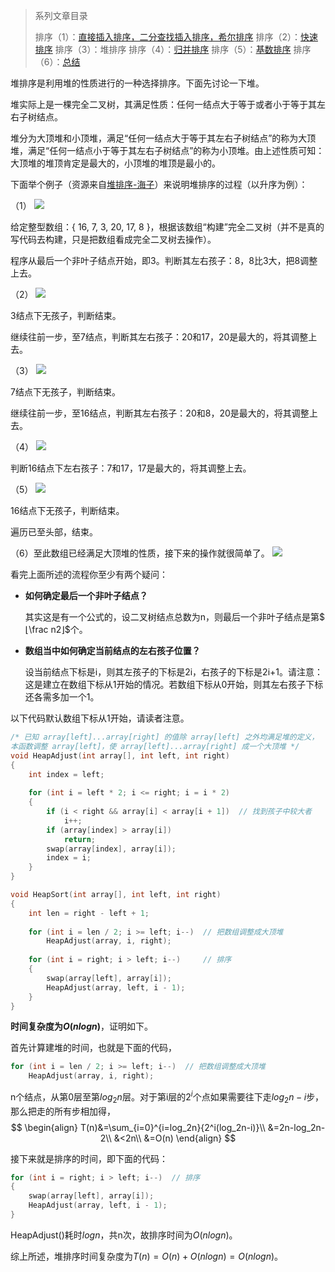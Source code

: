 > 系列文章目录
>
> 排序（1）：[直接插入排序，二分查找插入排序，希尔排序](https://61mon.com/index.php/archives/193/)
> 排序（2）：[快速排序](https://61mon.com/index.php/archives/201/)
> 排序（3）：堆排序
> 排序（4）：[归并排序](https://61mon.com/index.php/archives/203/)
> 排序（5）：[基数排序](https://61mon.com/index.php/archives/204/)
> 排序（6）：[总结](https://61mon.com/index.php/archives/205/)

堆排序是利用堆的性质进行的一种选择排序。下面先讨论一下堆。

堆实际上是一棵完全二叉树，其满足性质：任何一结点大于等于或者小于等于其左右子树结点。

堆分为大顶堆和小顶堆，满足“任何一结点大于等于其左右子树结点”的称为大顶堆，满足“任何一结点小于等于其左右子树结点”的称为小顶堆。由上述性质可知：大顶堆的堆顶肯定是最大的，小顶堆的堆顶是最小的。

下面举个例子（资源来自[堆排序-海子](http://www.cnblogs.com/dolphin0520/archive/2011/10/06/2199741.html)）来说明堆排序的过程（以升序为例）：

（1）
![](https://61mon.com/images/illustrations/Sort/3.jpg)

给定整型数组：{ 16, 7, 3, 20, 17, 8 }，根据该数组“构建”完全二叉树（并不是真的写代码去构建，只是把数组看成完全二叉树去操作）。

程序从最后一个非叶子结点开始，即3。判断其左右孩子：8，8比3大，把8调整上去。

（2）
![](https://61mon.com/images/illustrations/Sort/4.jpg)

3结点下无孩子，判断结束。

继续往前一步，至7结点，判断其左右孩子：20和17，20是最大的，将其调整上去。

（3）
![](https://61mon.com/images/illustrations/Sort/5.jpg)

7结点下无孩子，判断结束。

继续往前一步，至16结点，判断其左右孩子：20和8，20是最大的，将其调整上去。

（4）
![](https://61mon.com/images/illustrations/Sort/6.jpg)

判断16结点下左右孩子：7和17，17是最大的，将其调整上去。

（5）
![](https://61mon.com/images/illustrations/Sort/7.jpg)

16结点下无孩子，判断结束。

遍历已至头部，结束。

（6）至此数组已经满足大顶堆的性质，接下来的操作就很简单了。
![](https://61mon.com/images/illustrations/Sort/8.jpg)

看完上面所述的流程你至少有两个疑问：
* **如何确定最后一个非叶子结点？**

  其实这是有一个公式的，设二叉树结点总数为n，则最后一个非叶子结点是第$⌊\frac n2⌋$个。

* **数组当中如何确定当前结点的左右孩子位置？**

  设当前结点下标是i，则其左孩子的下标是2i，右孩子的下标是2i+1。请注意：这是建立在数组下标从1开始的情况。若数组下标从0开始，则其左右孩子下标还各需多加一个1。

以下代码默认数组下标从1开始，请读者注意。


```c++
/* 已知 array[left]...array[right] 的值除 array[left] 之外均满足堆的定义，
本函数调整 array[left]，使 array[left]...array[right] 成一个大顶堆 */
void HeapAdjust(int array[], int left, int right)
{
	int index = left;
  
	for (int i = left * 2; i <= right; i = i * 2)
	{
		if (i < right && array[i] < array[i + 1])  // 找到孩子中较大者
			i++;
		if (array[index] > array[i])
			return;
		swap(array[index], array[i]);
		index = i;
	}
}

void HeapSort(int array[], int left, int right)
{
	int len = right - left + 1;
  
	for (int i = len / 2; i >= left; i--)  // 把数组调整成大顶堆
		HeapAdjust(array, i, right);
  
	for (int i = right; i > left; i--)     // 排序
	{
		swap(array[left], array[i]);
		HeapAdjust(array, left, i - 1);
	}
}
```
**时间复杂度为$O(nlogn)$**，证明如下。

首先计算建堆的时间，也就是下面的代码，

```c++
for (int i = len / 2; i >= left; i--)  // 把数组调整成大顶堆
    HeapAdjust(array, i, right);
```

n个结点，从第0层至第$log_2n$层。对于第i层的$2^i$个点如果需要往下走$log_2n-i$步，那么把走的所有步相加得，
$$
\begin{align}
T(n)&=\sum_{i=0}^{i=log_2n}{2^i(log_2n-i)}\\
&=2n-log_2n-2\\
&<2n\\
&=O(n)
\end{align}
$$

接下来就是排序的时间，即下面的代码：
```c++
for (int i = right; i > left; i--)  // 排序
{
    swap(array[left], array[i]);
    HeapAdjust(array, left, i - 1);
}
```
HeapAdjust()耗时$logn$，共n次，故排序时间为$O(nlogn)$。

综上所述，堆排序时间复杂度为$T(n)=O(n)+O(nlogn)=O(nlogn)$。

